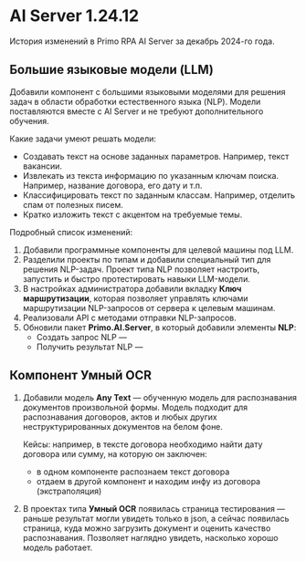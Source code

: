 # AI Server 1.24.12

История изменений в Primo RPA AI Server за декабрь 2024-го года.

## Большие языковые модели (LLM)
Добавили компонент с большими языковыми моделями для решения задач в области обработки естественного языка (NLP). Модели поставляются вместе с AI Server и не требуют дополнительного обучения. 

Какие задачи умеют решать модели:
* Создавать текст на основе заданных параметров. Например, текст вакансии.
* Извлекать из текста информацию по указанным ключам поиска. Например, название договора, его дату и т.п.
* Классифицировать текст по заданным классам. Например, отделить спам от полезных писем.
* Кратко изложить текст с акцентом на требуемые темы.

Подробный список изменений:
1. Добавили программные компоненты для целевой машины под LLM.
1. Разделили проекты по типам и добавили специальный тип для решения NLP-задач. Проект типа NLP позволяет настроить, запустить и быстро протестировать навыки LLM-модели.
1. В настройках администратора добавили вкладку **Ключ маршрутизации**, которая позволяет управлять ключами маршрутизации NLP-запросов от сервера к целевым машинам.
1. Реализовали API с методами отправки NLP-запросов.
1. Обновили пакет **Primo.AI.Server**, в который добавили элементы **NLP**:
   * Создать запрос NLP — 
   * Получить результат NLP —
     

## Компонент Умный OCR

1. Добавили модель **Any Text** — обученную модель для распознавания документов произвольной формы. Модель подходит для распознавания договоров, актов и любых других неструктурированных документов на белом фоне.

   Кейсы: например, в тексте договора необходимо найти дату договора или сумму, на которую он заключен:
   * в одном компоненте распознаем текст договора
   * отдаем в другой компонент и находим инфу из договора (экстраполяция)
1. В проектах типа **Умный OCR** появилась страница тестирования — раньше результат могли увидеть только в json, а сейчас появилась страница, куда можно загрузить документ и оценить качество распознавания. Позволяет наглядно увидеть, насколько хорошо модель работает.

